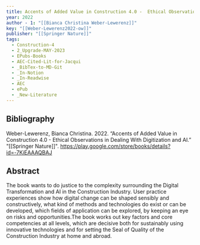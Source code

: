 ```yaml
---
title: Accents of Added Value in Construction 4.0 -  Ethical Observations in Dealing With Digitization and AI
year: 2022
author - 1: "[[Bianca Christina Weber-Lewerenz]]"
key: "[[Weber-Lewerenz2022-ow]]"
publisher: "[[Springer Nature]]"
tags:
  - Construction-4
  - 2_Upgrade-MAY-2023
  - EPubs-Books
  - AEC-Cited-Lit-for-Jacqui
  - _BibTex-to-MD-Git
  - _In-Notion
  - _In-Readwise
  - AEC
  - ePub
  - _New-Literature
---
```


## Bibliography
Weber-Lewerenz, Bianca Christina. 2022. “Accents of Added Value in Construction 4.0 -  Ethical Observations in Dealing With Digitization and AI.” "[[Springer Nature]]". https://play.google.com/store/books/details?id=-7KiEAAAQBAJ

## Abstract
The book wants to do justice to the complexity surrounding the Digital Transformation and AI in the Construction Industry. User practice experiences show how digital change can be shaped sensibly and constructively, what kind of methods and technologies do exist or can be developed, which fields of application can be explored, by keeping an eye on risks and opportunities.The book works out key factors and core competencies at all levels, which are decisive both for sustainably using innovative technologies and for setting the Seal of Quality of the Construction Industry at home and abroad.
